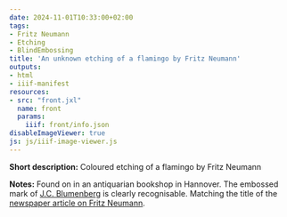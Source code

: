 ```yaml
---
date: 2024-11-01T10:33:00+02:00
tags:
- Fritz Neumann
- Etching
- BlindEmbossing
title: 'An unknown etching of a flamingo by Fritz Neumann'
outputs:
- html
- iiif-manifest
resources:
- src: "front.jxl"
  name: front
  params:
    iiif: front/info.json
disableImageViewer: true
js: js/iiif-image-viewer.js
---
```


**Short description:** Coloured etching of a flamingo by Fritz Neumann

**Notes:** Found on in an antiquarian bookshop in Hannover. The embossed mark of [J.C. Blumenberg](/hints/j-c-b/) is clearly recognisable. Matching the title of the [newspaper article on Fritz Neumann](/en/post/fritz-neumann-spandauer-volksblatt-19-2-1972/).
